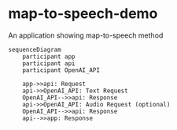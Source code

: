 # map-to-speech-demo
An application showing map-to-speech method

```mermaid
sequenceDiagram
    participant app
    participant api
    participant OpenAI_API

    app->>api: Request
    api->>OpenAI_API: Text Request
    OpenAI_API-->>api: Response
    api->>OpenAI_API: Audio Request (optional)
    OpenAI_API-->>api: Response
    api-->>app: Response
```
